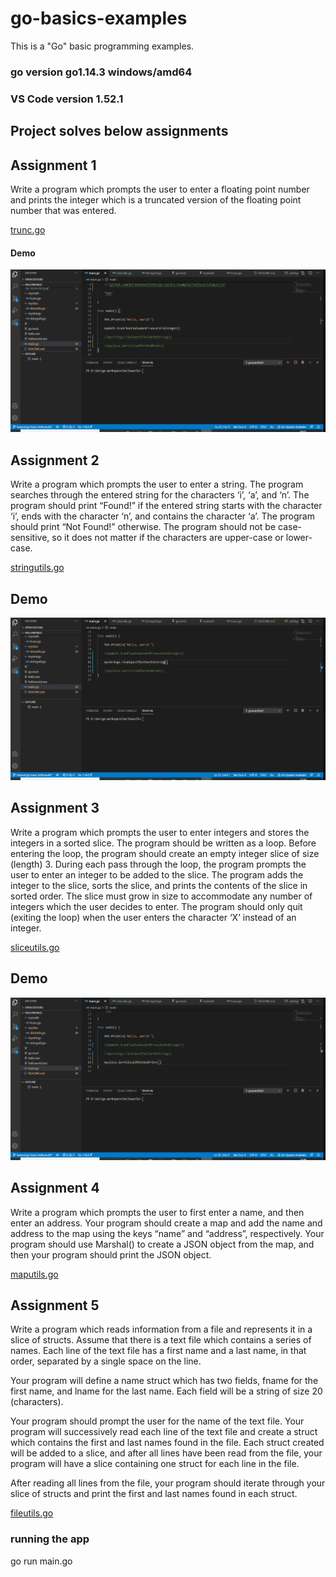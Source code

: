 # go-basics-examples
This is a "Go" basic programming examples.

###  go version go1.14.3 windows/amd64

### VS Code version 1.52.1


## Project solves below assignments

## Assignment 1
   Write a program which prompts the user to enter a floating point number and
	prints the integer which is a truncated version of the floating point number that was entered.

   [trunc.go](https://github.com/BeTheCodeWithYou/go-basics-examples/blob/feature/go-basic-helloworld/internal/pkg/utils/mymath/trunc.go)

   #### Demo
   ![findcharsinSttruncFloatToIntring](internal/readme/img/truncFloatToInt.gif)

## Assignment 2
   Write a program which prompts the user to enter a string. 
   The program searches through the entered string for the characters ‘i’, ‘a’, and ‘n’. 
   The program should print “Found!” if the entered string starts with the character ‘i’, 
   ends with the character ‘n’, and contains the character ‘a’. The program should print “Not Found!” otherwise. 
   The program should not be case-sensitive, so it does not matter if the characters are upper-case or lower-case.

   [stringutils.go](https://github.com/BeTheCodeWithYou/go-basics-examples/blob/feature/go-basic-helloworld/internal/pkg/utils/mystrings/stringutil.go)

   ## Demo
   ![findcharsinString](internal/readme/img/findcharsinString.gif)
   
   
## Assignment 3
Write a program which prompts the user to enter integers and stores the integers in a sorted slice.
   The program should be written as a loop. Before entering the loop, the program should create an empty integer slice of size (length) 3.
   During each pass through the loop, the program prompts the user to enter an integer to be added to the slice.
   The program adds the integer to the slice, sorts the slice, and prints the contents of the slice in sorted order.
   The slice must grow in size to accommodate any number of integers which the user decides to enter.
   The program should only quit (exiting the loop) when the user enters the character ‘X’ instead of an integer.

   [sliceutils.go](https://github.com/BeTheCodeWithYou/go-basics-examples/blob/feature/go-basic-helloworld/internal/pkg/utils/myslice/sliceutils.go)

   ## Demo
   ![SliceSorting](internal/readme/img/slicesorting.gif)


   ## Assignment 4

   Write a program which prompts the user to first enter a name, and then enter an address. 
   Your program should create a map and add the name and address to the map using the keys “name” and “address”, respectively. 
   Your program should use Marshal() to create a JSON object from the map, and then your program should print the JSON object.

   [maputils.go](https://github.com/BeTheCodeWithYou/go-basics-examples/blob/feature/go-basic-helloworld/internal/pkg/utils/mymap/maputils.go)

   ## Assignment 5
   
   Write a program which reads information from a file and represents it in a slice of structs.
Assume that there is a text file which contains a series of names. Each line of the text file
has a first name and a last name, in that order, separated by a single space on the line.

Your program will define a name struct which has two fields, fname for the first name, and
lname for the last name. Each field will be a string of size 20 (characters).

Your program should prompt the user for the name of the text file. Your program will successively
read each line of the text file and create a struct which contains the first and last names found
in the file. Each struct created will be added to a slice, and after all lines have been read from
the file, your program will have a slice containing one struct for each line in the file.

After reading all lines from the file, your program should iterate through your slice of structs and
print the first and last names found in each struct.

[fileutils.go](https://github.com/BeTheCodeWithYou/go-basics-examples/blob/feature/go-basic-helloworld/internal/pkg/utils/myfiles/fileutils.go)

### running the app
go run main.go

